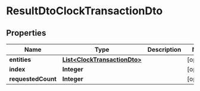 

# ResultDtoClockTransactionDto


## Properties

| Name | Type | Description | Notes |
|------------ | ------------- | ------------- | -------------|
|**entities** | [**List&lt;ClockTransactionDto&gt;**](ClockTransactionDto.md) |  |  [optional] |
|**index** | **Integer** |  |  [optional] |
|**requestedCount** | **Integer** |  |  [optional] |



